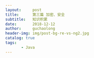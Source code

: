 ```yaml
---
layout:     post
title:      第三篇 加密、安全
subtitle:   知识积累
date:       2018-12-12
author:     guchaolong
header-img: img/post-bg-re-vs-ng2.jpg
catalog: true
tags:
       - Java
---
```


